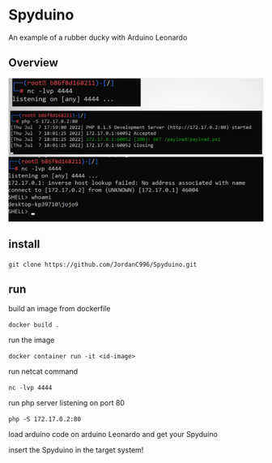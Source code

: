 # Spyduino
An example of a rubber ducky with Arduino Leonardo

## Overview

![immagine](./media/Cattura.PNG)

## install

``` git clone https://github.com/JordanC996/Spyduino.git ```
 
## run

build an image from dockerfile

`docker build . `

run the image

`docker container run -it <id-image>` 

run netcat command

`nc -lvp 4444`

run php server listening on port 80

`php -S 172.17.0.2:80`

load arduino code on arduino Leonardo and get your Spyduino

insert the Spyduino in the target system!
